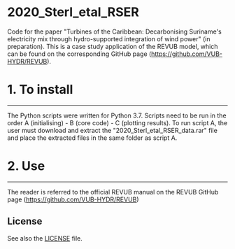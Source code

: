 
# 2020_Sterl_etal_RSER 

Code for the paper "Turbines of the Caribbean: Decarbonising Suriname's electricity mix through hydro-supported integration of wind power" (in preparation).
This is a case study application of the REVUB model, which can be found on the corresponding GitHub page (https://github.com/VUB-HYDR/REVUB).

# 1. To install
---
The Python scripts were written for Python 3.7. Scripts need to be run in the order A (initialising) - B (core code) - C (plotting results). To run script A, the user must download and extract the "2020_Sterl_etal_RSER_data.rar" file and place the extracted files in the same folder as script A.


# 2. Use
---
The reader is referred to the official REVUB manual on the REVUB GitHub page (https://github.com/VUB-HYDR/REVUB)


## License
See also the [LICENSE](./LICENSE.md) file.

